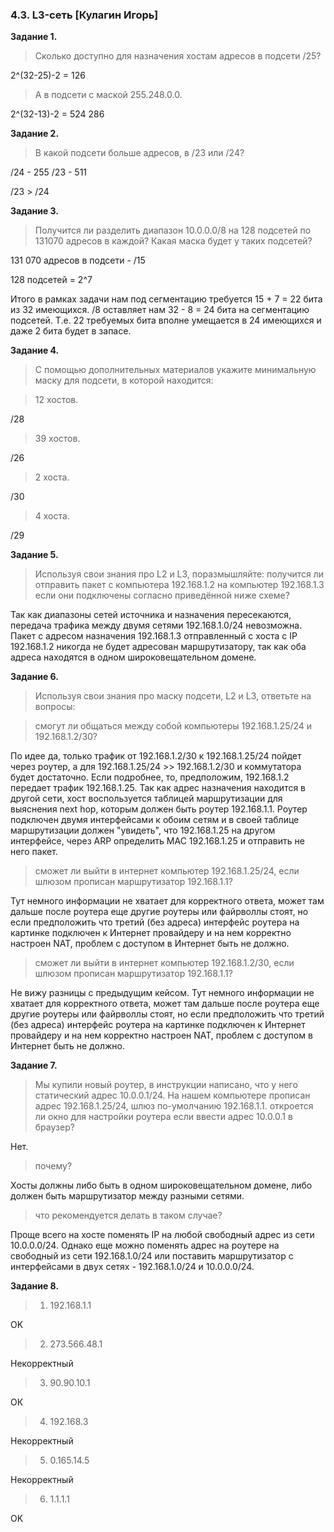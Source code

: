 ### 4.3. L3-сеть [Кулагин Игорь]
**Задание 1.**
>Сколько доступно для назначения хостам адресов в подсети /25?

2^(32-25)-2 = 126

>А в подсети с маской 255.248.0.0.

2^(32-13)-2 = 524 286

**Задание 2.**
> В какой подсети больше адресов, в /23 или /24?

/24 - 255
/23 - 511

/23 > /24

**Задание 3.**
>Получится ли разделить диапазон 10.0.0.0/8 на 128 подсетей по 131070 адресов в каждой?
>Какая маска будет у таких подсетей?

131 070 адресов в подсети  - /15

128 подсетей = 2^7

Итого в рамках задачи нам под сегментацию требуется 15 + 7 = 22 бита из 32 имеющихся. /8 оставляет нам 32 - 8 = 24 бита на сегментацию подсетей. Т.е. 22 требуемых бита вполне умещается в 24 имеющихся и даже 2 бита будет в запасе.

**Задание 4.**
>С помощью дополнительных материалов укажите минимальную маску для подсети, в которой находится:

>12 хостов.

/28

>39 хостов.

/26

>2 хоста.

/30

>4 хоста.

/29

**Задание 5.**
>Используя свои знания про L2 и L3, поразмышляйте:
>получится ли отправить пакет с компьютера 192.168.1.2 на компьютер 192.168.1.3 если они подключены согласно приведённой ниже схеме?

Так как диапазоны сетей источника и назначения пересекаются, передача трафика между двумя сетями 192.168.1.0/24 невозможна. Пакет с адресом назначения 192.168.1.3 отправленный с хоста с IP 192.168.1.2 никогда не будет адресован маршрутизатору, так как оба адреса находятся в одном широковещательном домене.

**Задание 6.**
>Используя свои знания про маску подсети, L2 и L3, ответьте на вопросы:

>смогут ли общаться между собой компьютеры 192.168.1.25/24 и 192.168.1.2/30?

По идее да, только трафик от 192.168.1.2/30 к 192.168.1.25/24 пойдет через роутер, а для 192.168.1.25/24 >> 192.168.1.2/30 и коммутатора будет достаточно. Если подробнее, то, предположим, 192.168.1.2 передает трафик 192.168.1.25. Так как адрес назначения находится в другой сети, хост воспользуется таблицей маршрутизации для выяснения next hop, которым должен быть роутер 192.168.1.1. Роутер подключен двумя интерфейсами к обоим сетям и в своей таблице маршрутизации должен "увидеть", что 192.168.1.25 на другом интерфейсе, через ARP определить MAC 192.168.1.25 и отправить не него пакет.

>сможет ли выйти в интернет компьютер 192.168.1.25/24, если шлюзом прописан маршрутизатор 192.168.1.1?

Тут немного информации не хватает для корректного ответа, может там дальше после роутера еще другие роутеры или файрволлы стоят, но если предположить что третий (без адреса) интерфейс роутера на картинке подключен к Интернет провайдеру и на нем корректно настроен NAT, проблем с доступом в Интернет быть не должно. 

>сможет ли выйти в интернет компьютер 192.168.1.2/30, если шлюзом прописан маршрутизатор 192.168.1.1?

Не вижу разницы с предыдущим кейсом. Тут немного информации не хватает для корректного ответа, может там дальше после роутера еще другие роутеры или файрволлы стоят, но если предположить что третий (без адреса) интерфейс роутера на картинке подключен к Интернет провайдеру и на нем корректно настроен NAT, проблем с доступом в Интернет быть не должно.

**Задание 7.**
>Мы купили новый роутер, в инструкции написано, что у него статический адрес 10.0.0.1/24.
> На нашем компьютере прописан адрес 192.168.1.25/24, шлюз по-умолчанию 192.168.1.1.
> откроется ли окно для настройки роутера если ввести адрес 10.0.0.1 в браузер?

Нет.

> почему?

Хосты должны либо быть в одном широковещательном домене, либо должен быть маршрутизатор между разными сетями.

> что рекомендуется делать в таком случае?

Проще всего на хосте поменять IP на любой свободный адрес из сети 10.0.0.0/24. Однако еще можно поменять адрес на роутере на свободный из сети 192.168.1.0/24 или поставить маршрутизатор с интерфейсами в двух сетях - 192.168.1.0/24 и 10.0.0.0/24.

**Задание 8.**
>1.	192.168.1.1

OK

>2.	273.566.48.1

Некорректный

>3.	90.90.10.1

ОК

>4.	192.168.3

Некорректный

>5.	0.165.14.5

Некорректный

>6.	1.1.1.1

OK